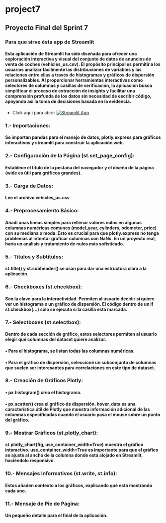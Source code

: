 # project7
## Proyecto Final del Sprint 7
### Para que sirve ésta app de Streamlit
#### Esta aplicación de Streamlit ha sido diseñada para ofrecer una exploración interactiva y visual del conjunto de datos de anuncios de venta de coches (vehicles_us.csv). El propósito principal es permitir a los usuarios analizar fácilmente las distribuciones de variables y las relaciones entre ellas a través de histogramas y gráficos de dispersión personalizables. Al proporcionar herramientas interactivas como selectores de columnas y casillas de verificación, la aplicación busca simplificar el proceso de extracción de insights y facilitar una comprensión profunda de los datos sin necesidad de escribir código, apoyando así la toma de decisiones basada en la evidencia.

* Click aqui para abrir: [![Streamlit App](https://static.streamlit.io/badges/streamlit_badge_black_white.svg)](https://project7-r80d.onrender.com/)
### 1.- Importaciones:
#### Se importan pandas para el manejo de datos, plotly.express para gráficos interactivos y streamlit para construir la aplicación web. 
### 2.- Configuración de la Página (st.set_page_config):
#### Establece el título de la pestaña del navegador y el diseño de la página (wide es útil para gráficos grandes). 
### 3.- Carga de Datos:
#### Lee el archivo vehicles_us.csv
### 4.- Preprocesamiento Básico:
#### Añadí unas líneas simples para rellenar valores nulos en algunas columnas numéricas comunes (model_year, cylinders, odometer, price) con su mediana o moda. Esto es crucial para que plotly.express no tenga problemas al intentar graficar columnas con NaNs. En un proyecto real, haría un análisis y tratamiento de nulos más sofisticado. 
### 5.- Títulos y Subtítulos:
#### st.title() y st.subheader() se usan para dar una estructura clara a la aplicación.
### 6.- Checkboxes (st.checkbox):
#### Son la clave para la interactividad. Permiten al usuario decidir si quiere ver un histograma o un gráfico de dispersión. El código dentro de un if st.checkbox(...) solo se ejecuta si la casilla está marcada. 
### 7.- Selectboxes (st.selectbox):
#### Dentro de cada sección de gráfico, estos selectores permiten al usuario elegir qué columnas del dataset quiere analizar. 
#### •	Para el histograma, se listan todas las columnas numéricas.
#### •	Para el gráfico de dispersión, seleccioné un subconjunto de columnas que suelen ser interesantes para correlaciones en este tipo de dataset.
### 8.- Creación de Gráficos Plotly: 
#### •	px.histogram() crea el histograma.
#### •	px.scatter() crea el gráfico de dispersión. hover_data es una característica útil de Plotly que muestra información adicional de las columnas especificadas cuando el usuario pasa el mouse sobre un punto del gráfico.
### 9.- Mostrar Gráficos (st.plotly_chart):
#### st.plotly_chart(fig, use_container_width=True) muestra el gráfico interactivo. use_container_width=True es importante para que el gráfico se ajuste al ancho de la columna donde está alojado en Streamlit, haciéndolo responsivo. 
### 10.- Mensajes Informativos (st.write, st.info):
#### Estos añaden contexto a los gráficos, explicando qué está mostrando cada uno. 
### 11.- Mensaje de Pie de Página:
#### Un pequeño detalle para el final de la aplicación.
